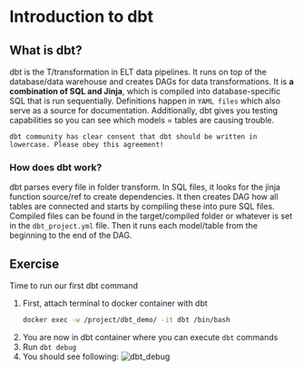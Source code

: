 
# Introduction to dbt

## What is dbt?

dbt is the T/transformation in ELT data pipelines. It runs on top of the database/data warehouse and creates DAGs for data transformations. It is **a combination of SQL and Jinja**, which is compiled into database-specific SQL that is run sequentially. Definitions happen in `YAML files` which also serve as a source for documentation. Additionally, dbt gives you testing capabilities so you can see which models = tables are causing trouble.

```{warning}
dbt community has clear consent that dbt should be written in lowercase. Please obey this agreement!
```

### How does dbt work?

dbt parses every file in folder transform. In SQL files, it looks for the jinja function source/ref to create dependencies. It then creates DAG how all tables are connected and starts by compiling these into pure SQL files. Compiled files can be found in the target/compiled folder or whatever is set in the `dbt_project.yml` file. Then it runs each model/table from the beginning to the end of the DAG.


## Exercise

Time to run our first dbt command

1. First, attach terminal to docker container with dbt
   ```bash
   docker exec -w /project/dbt_demo/ -it dbt /bin/bash
   ```
2. You are now in dbt container where you can execute `dbt` commands
3. Run `dbt debug`
4. You should see following:
   ![dbt_debug](../../images/dbt_debug.png)
